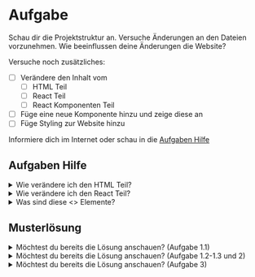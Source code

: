 # Aufgabe

Schau dir die Projektstruktur an. Versuche Änderungen an den Dateien vorzunehmen. Wie beeinflussen deine Änderungen die
Website?

Versuche noch zusätzliches:

- [ ] Verändere den Inhalt vom
    - [ ] HTML Teil
    - [ ] React Teil
    - [ ] React Komponenten Teil
- [ ] Füge eine neue Komponente hinzu und zeige diese an
- [ ] Füge Styling zur Website hinzu

Informiere dich im Internet oder schau in die [Aufgaben Hilfe](#aufgaben-hilfe)

## Aufgaben Hilfe

<details>
  <summary>Wie verändere ich den HTML Teil?</summary>

Änderungen am HTML Teil können im [index.html](./index.html) vorgenommen werden.
Beispielsweise könntest du den Text ändern von

  ```html

<body>
Hier HTMl Code
<div id="app"></div>
</body>
  ```

zu einem anderen Text

```html

<body>
Hier könnte ein andere Text stehen, der im HTML definiert ist.
<div id="app"></div>
</body>
```

</details>


<details>
  <summary>Wie verändere ich den React Teil?</summary>

Änderungen am React Teil können an zwei Dateien verbracht werden.
Der Hauptrenderer [index.tsx](./src/index.tsx) rendert den React Teil der Applikation.

  ```tsx
root.render(<>
    // Hier könntest du ändern, was gerendert wird.
</>);
  ```

Ausserdem könntest du auch direkt an der Komponente [Greeter.tsx](./src/Greeter.tsx) ändern, solang diese gerendert
wird.
Das könnte beispielsweise so aussehen:

```tsx
export default function Greeter() {
    return <>
        <h1>Hier ist ein Text</h1>
        <button className="super-coole-class">Super cooler Knopf</button>
    </>
}
```

</details>

<details>
  <summary>Was sind diese <> Elemente?</summary>

`<>` ist eine besondere Syntax welche ermöglicht, mehrere JSX-Elemente nebeneinander zu rendern, ohne zusätzliche
HTML-Elemente wie `<div>` oder `<span>` zu erzeugen.

Das ist wichtig, da JSX Funktionen nur ein Element zurückgeben können, daher müssen verschachtelte Komponenten entweder
mit einem `<div>`, `<span>` oder `<>` gewrapped werden.
</details>

## Musterlösung

<details>
  <summary>Möchtest du bereits die Lösung anschauen? (Aufgabe 1.1)</summary>

Eine mögliche Änderung könnte so aussehen, wo der ```<h1></h1>``` angepasst wurde.

```html
<!doctype html>
<html lang="en">
<head>
    <meta charset="UTF-8">
    <meta name="viewport" content="width=device-width, initial-scale=1">
    <title>React Basics</title>
    <script type="module" src="./src/index.tsx"></script>
</head>
<body>
<h1>Wilkommen auf der Website</h1>
<div id="app"></div>
</body>
</html>
```

</details>


<details>
  <summary>Möchtest du bereits die Lösung anschauen? (Aufgabe 1.2-1.3 und 2)</summary>

Eine mögliche Änderung an [index.tsx](src/index.tsx) könnte so aussehen, wo der renderer angepasst wird. So wurde die
Nachricht angepasst und eine neue Komponente angehängt.

```tsx
import React from 'react';
import {createRoot} from 'react-dom/client';
import SuperCoolerButton from "./SuperCoolerButton";

const root = createRoot(document.getElementById('app')!);
root.render(<>
    <p>Probiere doch mal diesen Button aus</p>
    <SuperCoolerButton></SuperCoolerButton>
</>);
```

`SuperCoolerButton.tsx`

```tsx
import React from "react";

export default function SuperCoolerButton() {
    return <button className="super-coole-class">Super cooler Knopf</button>
}
```

</details>

<details>
  <summary>Möchtest du bereits die Lösung anschauen? (Aufgabe 3)</summary>

Eine mögliche Änderung an der [index.html](index.html) könnte so aussehen. So wurde die ein `.css` File eingebunden.

```html
<!doctype html>
<html lang="en">
<head>
    <meta charset="UTF-8">
    <meta name="viewport" content="width=device-width, initial-scale=1">
    <title>React Basics</title>
    <script type="module" src="./src/index.tsx"></script>
    <link rel="stylesheet" href="./style.css">
</head>
<body>
<h1>Hier HTML Code</h1>
<div id="app"></div>
</body>
</html>
```

`style.tsx`

```css
body {
    background-color: #01081e;
}

h1, p {
    color: #e1e7fe;
}

button {
    background-color: #e1e7fe;
}
```

</details>

